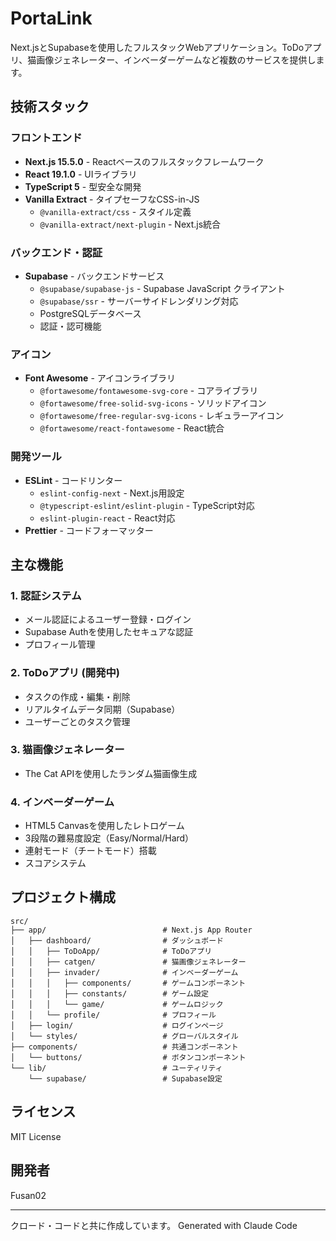# PortaLink

Next.jsとSupabaseを使用したフルスタックWebアプリケーション。ToDoアプリ、猫画像ジェネレーター、インベーダーゲームなど複数のサービスを提供します。

## 技術スタック

### フロントエンド
- **Next.js 15.5.0** - Reactベースのフルスタックフレームワーク
- **React 19.1.0** - UIライブラリ
- **TypeScript 5** - 型安全な開発
- **Vanilla Extract** - タイプセーフなCSS-in-JS
  - `@vanilla-extract/css` - スタイル定義
  - `@vanilla-extract/next-plugin` - Next.js統合

### バックエンド・認証
- **Supabase** - バックエンドサービス
  - `@supabase/supabase-js` - Supabase JavaScript クライアント
  - `@supabase/ssr` - サーバーサイドレンダリング対応
  - PostgreSQLデータベース
  - 認証・認可機能

### アイコン
- **Font Awesome** - アイコンライブラリ
  - `@fortawesome/fontawesome-svg-core` - コアライブラリ
  - `@fortawesome/free-solid-svg-icons` - ソリッドアイコン
  - `@fortawesome/free-regular-svg-icons` - レギュラーアイコン
  - `@fortawesome/react-fontawesome` - React統合

### 開発ツール
- **ESLint** - コードリンター
  - `eslint-config-next` - Next.js用設定
  - `@typescript-eslint/eslint-plugin` - TypeScript対応
  - `eslint-plugin-react` - React対応
- **Prettier** - コードフォーマッター

## 主な機能

### 1. 認証システム
- メール認証によるユーザー登録・ログイン
- Supabase Authを使用したセキュアな認証
- プロフィール管理

### 2. ToDoアプリ (開発中)
- タスクの作成・編集・削除
- リアルタイムデータ同期（Supabase）
- ユーザーごとのタスク管理

### 3. 猫画像ジェネレーター
- The Cat APIを使用したランダム猫画像生成

### 4. インベーダーゲーム
- HTML5 Canvasを使用したレトロゲーム
- 3段階の難易度設定（Easy/Normal/Hard）
- 連射モード（チートモード）搭載
- スコアシステム

## プロジェクト構成

```
src/
├── app/                          # Next.js App Router
│   ├── dashboard/                # ダッシュボード
│   │   ├── ToDoApp/              # ToDoアプリ
│   │   ├── catgen/               # 猫画像ジェネレーター
│   │   ├── invader/              # インベーダーゲーム
│   │   │   ├── components/       # ゲームコンポーネント
│   │   │   ├── constants/        # ゲーム設定
│   │   │   └── game/             # ゲームロジック
│   │   └── profile/              # プロフィール
│   ├── login/                    # ログインページ
│   └── styles/                   # グローバルスタイル
├── components/                   # 共通コンポーネント
│   └── buttons/                  # ボタンコンポーネント
└── lib/                          # ユーティリティ
    └── supabase/                 # Supabase設定
```

## ライセンス

MIT License

## 開発者

Fusan02

---

クロード・コードと共に作成しています。
Generated with Claude Code
